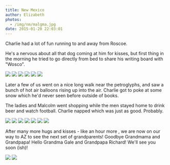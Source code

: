 ```yaml
---
title: New Mexico
author: Elizabeth
photos:
  - /img/nm/malgma.jpg
date: 2015-01-20 22:03:01
---
```

Charlie had a lot of fun running to and away from Roscoe.

He's a nervous about all that dog coming at him for kisses, but first thing in the morning he tried to go directly from bed to share his writing board with "Wosco"<!-- more -->.

![](../img/nm/fam.jpg)
![](../img/nm/charhat.jpg)
![](../img/nm/charsnow.jpg)
![](../img/nm/roscoe.jpg)
![](../img/nm/charsnow2.jpg)
![](../img/nm/malchargma.jpg)

Later a few of us went on a nice long walk near the petroglyphs, and saw a bunch of hot air balloons rising up into the air. Charlie got to poke at some snow which he'd never seen before outside of books.

The ladies and Malcolm went shopping while the men stayed home to drink beer and watch football. Charlie napped which was just as good. Probably.

![](../img/nm/2cat.jpg)
![](../img/nm/2mal.jpg)
![](../img/nm/2mal2.jpg)
![](../img/nm/2malndad.jpg)
![](../img/nm/2malsleep.jpg)
![](../img/nm/2mencat.jpg)
![](../img/nm/2fam.jpg)

After many more hugs and kisses - like an hour more , we are now on our way to AZ to see the next set of grandparents!
Goodbye Grandmama and Grandpapa! Hello Grandma Gale  and Grandpapa Richard! We'll see you soon (ish)!

![](../img/nm/3char.jpg)
![](../img/nm/3mal.jpg)

